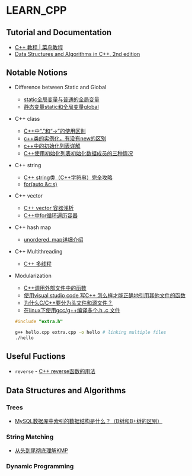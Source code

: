 # LEARN_CPP

## Tutorial and Documentation

- [C++ 教程 | 菜鸟教程](https://www.runoob.com/cplusplus)
- [Data Structures and Algorithms in C++, 2nd edition](http://file.allitebooks.com/20151209/Data%20Structures%20and%20Algorithms%20in%20C++,%202nd%20edition.pdf)

## Notable Notions

- Difference between Static and Global
  - [static全局变量与普通的全局变量](https://www.cnblogs.com/foolish-xc/p/11042758.html)
  - [静态变量static和全局变量global](https://www.cnblogs.com/bluestorm/archive/2011/07/18/2298161.html)

- C++ class
  - [C++中“.”和“->”的使用区别](https://blog.csdn.net/u013719339/article/details/80611509)
  - [c++类的实例化，有没有new的区别](https://www.cnblogs.com/chris-cp/p/3578976.html)
  - [c++中的初始化列表详解](https://blog.csdn.net/lws123253/article/details/80368047)
  - [C++使用初始化列表初始化数据成员的三种情况](https://blog.csdn.net/yhc166188/article/details/81586549)

- C++ string
  - [C++ string类（C++字符串）完全攻略](http://c.biancheng.net/view/400.html)
  - [for(auto &c:s)](https://blog.csdn.net/aaaolivia/article/details/90053352)

- C++ vector
  - [C++ vector 容器浅析](https://www.runoob.com/w3cnote/cpp-vector-container-analysis.html)
  - [C++中for循环遍历容器](https://blog.csdn.net/hanshihao1336295654/article/details/82751155)

- C++ hash map
  - [unordered_map详细介绍](https://blog.csdn.net/lizhengze1117/article/details/96728468)

- C++ Multithreading
  - [C++ 多线程](https://www.runoob.com/cplusplus/cpp-multithreading.html)

- Modularization
  - [C++调用外部文件中的函数](https://www.cnblogs.com/yl9201/p/9644498.html)
  - [使用visual studio code 写C++ 怎么样才能正确地引用其他文件的函数](https://segmentfault.com/q/1010000015905887)
  - [为什么C/C++要分为头文件和源文件？](https://www.zhihu.com/question/280665935?sort=created)
  - [在linux下使用gcc/g++编译多个.h .c 文件](https://www.jianshu.com/p/e5c6a255076b)

  ```cpp
  #include "extra.h"
  ```
  
  ```bash
  g++ hello.cpp extra.cpp -o hello # linking multiple files
  ./hello
  ```

## Useful Fuctions

- ```reverse``` - [C++ reverse函数的用法](https://www.cnblogs.com/yuanch2019/p/11591995.html)

## Data Structures and Algorithms

### Trees

- [MySQL数据库中索引的数据结构是什么？（B树和B+树的区别）](https://www.cnblogs.com/linliquan/p/11364428.html)

### String Matching

- [从头到尾彻底理解KMP](https://www.cnblogs.com/zhangtianq/p/5839909.html)

### Dynamic Programming

